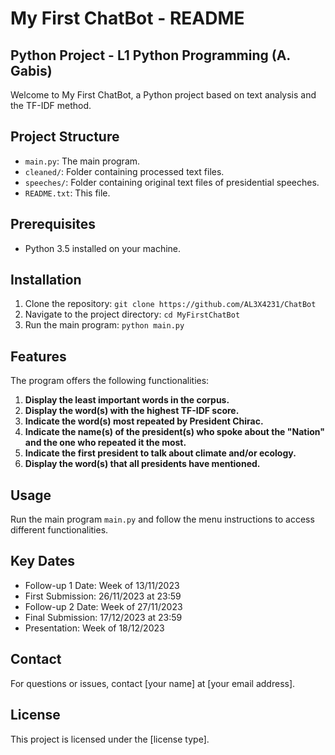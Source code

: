 # My First ChatBot - README

## Python Project - L1 Python Programming (A. Gabis)

Welcome to My First ChatBot, a Python project based on text analysis and the TF-IDF method.

## Project Structure

- `main.py`: The main program.
- `cleaned/`: Folder containing processed text files.
- `speeches/`: Folder containing original text files of presidential speeches.
- `README.txt`: This file.

## Prerequisites

- Python 3.5 installed on your machine.

## Installation

1. Clone the repository: `git clone https://github.com/AL3X4231/ChatBot`
2. Navigate to the project directory: `cd MyFirstChatBot`
3. Run the main program: `python main.py`

## Features

The program offers the following functionalities:

1. **Display the least important words in the corpus.**
2. **Display the word(s) with the highest TF-IDF score.**
3. **Indicate the word(s) most repeated by President Chirac.**
4. **Indicate the name(s) of the president(s) who spoke about the "Nation" and the one who repeated it the most.**
5. **Indicate the first president to talk about climate and/or ecology.**
6. **Display the word(s) that all presidents have mentioned.**

## Usage

Run the main program `main.py` and follow the menu instructions to access different functionalities.

## Key Dates

- Follow-up 1 Date: Week of 13/11/2023
- First Submission: 26/11/2023 at 23:59
- Follow-up 2 Date: Week of 27/11/2023
- Final Submission: 17/12/2023 at 23:59
- Presentation: Week of 18/12/2023

## Contact

For questions or issues, contact [your name] at [your email address].

## License

This project is licensed under the [license type].
